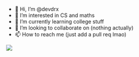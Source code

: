 - 👋 Hi, I’m @devdrx
- 👀 I’m interested in CS and maths
- 🌱 I’m currently learning college stuff
- 💞️ I’m looking to collaborate on (nothing actually)
- 📫 How to reach me (just add a pull req lmao)

![](https://komarev.com/ghpvc/?username=devdrx)
<!---
devdrx/devdrx is a ✨ special ✨ repository because its `README.md` (this file) appears on your GitHub profile.
You can click the Preview link to take a look at your changes.
--->
